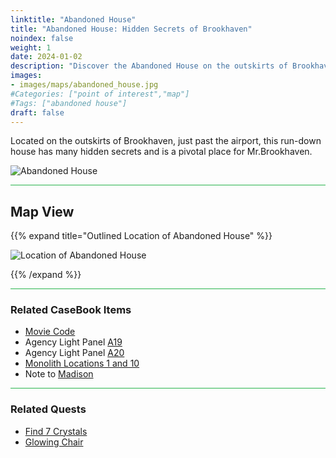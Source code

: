 ```yaml
---
linktitle: "Abandoned House"
title: "Abandoned House: Hidden Secrets of Brookhaven"
noindex: false
weight: 1
date: 2024-01-02
description: "Discover the Abandoned House on the outskirts of Brookhaven. A key location for Mr. Brookhaven, filled with hidden secrets and clues."
images:
- images/maps/abandoned_house.jpg
#Categories: ["point of interest","map"]
#Tags: ["abandoned house"]
draft: false
--- 
```


Located on the outskirts of Brookhaven, just past the airport, this run-down house has many hidden secrets and is a pivotal place for Mr.Brookhaven.

![Abandoned House](/images/maps/abandoned_house.jpg)

<hr style="background-color: #28b44c" size=8>

## Map View

{{% expand title="Outlined Location of Abandoned House" %}}

![Location of Abandoned House](/images/maps/abandoned-house.webp)

{{% /expand %}}

<hr style="background-color: #28b44c" size=8>

### Related CaseBook Items

- [Movie Code](/casebook/movie_codes/#abandoned-house-code)
- Agency Light Panel [A19](/casebook/light_panel/#a19)
- Agency Light Panel [A20](/casebook/light_panel/#a20)
- [Monolith Locations 1 and 10](/casebook/monoliths/locations/)
- Note to [Madison](/casebook/notes/madison/#abandoned-house)

<hr style="background-color: #28b44c" size=8>

### Related Quests

- [Find 7 Crystals](/lore/quests/find_7_crystals)
- [Glowing Chair](/lore/quests/glowing_chair)